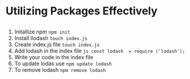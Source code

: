 # Utilizing Packages Effectively
## 
1. Initallize npm `npm init`
2. Install llodash `touch index.js`
3. Create index.js file `touch index.js`
4. Add lodash in the index file ```js const lodash  = require ('lodash');```
5. Write your code in the index file
6. To update lodas use `npm update lodash`
7. To remove lodash `npm remove lodash`